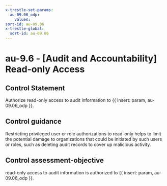 ```yaml
---
x-trestle-set-params:
  au-09.06_odp:
    values:
sort-id: au-09.06
x-trestle-global:
  sort-id: au-09.06
---
```


# au-9.6 - \[Audit and Accountability\] Read-only Access

## Control Statement

Authorize read-only access to audit information to {{ insert: param, au-09.06_odp }}.

## Control guidance

Restricting privileged user or role authorizations to read-only helps to limit the potential damage to organizations that could be initiated by such users or roles, such as deleting audit records to cover up malicious activity.

## Control assessment-objective

read-only access to audit information is authorized to {{ insert: param, au-09.06_odp }}.
